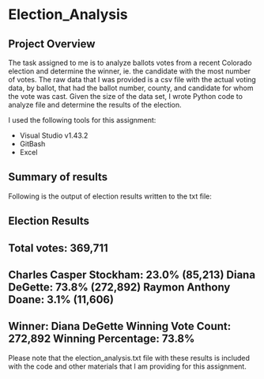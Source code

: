 # Election_Analysis
## Project Overview
The task assigned to me is to analyze ballots votes from a recent Colorado election and determine the winner, ie. the candidate with the most number of votes. The raw data that I was provided is a csv file with the actual voting data, by ballot, that had the ballot number, county, and candidate for whom the vote was cast. Given the size of the data set, I wrote Python code to analyze file and determine the results of the election. 

I used the following tools for this assignment:
- Visual Studio v1.43.2
- GitBash
- Excel

## Summary of results
Following is the output of election results written to the txt file:

Election Results
------------------------
Total votes: 369,711
------------------------
Charles Casper Stockham: 23.0% (85,213)
Diana DeGette: 73.8% (272,892)
Raymon Anthony Doane: 3.1% (11,606)
-------------------------
Winner: Diana DeGette
Winning Vote Count: 272,892
Winning Percentage: 73.8%
-------------------------

Please note that the election_analysis.txt file with these results is included with the code and other materials that I am providing for this assignment.

